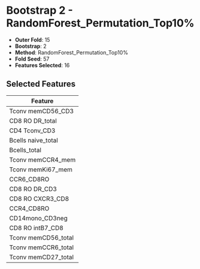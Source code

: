 # Bootstrap 2 - RandomForest_Permutation_Top10%

- **Outer Fold**: 15
- **Bootstrap**: 2
- **Method**: RandomForest_Permutation_Top10%
- **Fold Seed**: 57
- **Features Selected**: 16

## Selected Features

| Feature |
|---------|
| Tconv memCD56_CD3 |
| CD8 RO DR_total |
| CD4 Tconv_CD3 |
| Bcells naive_total |
| Bcells_total |
| Tconv memCCR4_mem |
| Tconv memKi67_mem |
| CCR6_CD8RO |
| CD8 RO DR_CD3 |
| CD8 RO CXCR3_CD8 |
| CCR4_CD8RO |
| CD14mono_CD3neg |
| CD8 RO intB7_CD8 |
| Tconv memCD56_total |
| Tconv memCCR6_total |
| Tconv memCD27_total |
